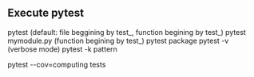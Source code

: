 ## Execute pytest
pytest (default: file beggining by test_, function begining by test_)
pytest mymodule.py (function begining by test_)
pytest package
pytest -v (verbose mode)
pytest -k pattern

pytest --cov=computing tests